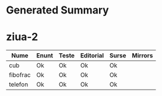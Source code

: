 # Generated Summary

# ziua-2

| Nume | Enunt | Teste | Editorial | Surse | Mirrors |
| ---- | ----- | ----- | --------- | ----- | ------- |
| cub | Ok | Ok | Ok | Ok |  |
| fibofrac | Ok | Ok | Ok | Ok |  |
| telefon | Ok | Ok | Ok | Ok |  |

